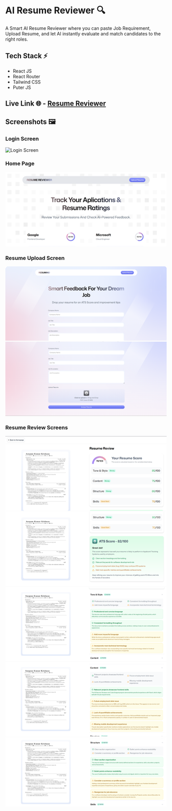 # AI Resume Reviewer 🔍

A Smart AI Resume Reviewer where you can paste Job Requirement, Upload Resume, and let AI instantly evaluate and match candidates to the right roles.

## Tech Stack ⚡

- React JS
- React Router
- Tailwind CSS
- Puter JS

## Live Link 🌐 - [Resume Reviewer](https://resume-reviewer-alpha.vercel.app/)

## Screenshots 🖼️

### Login Screen

![Login Screen](screenshots/login.png)

### Home Page

![Home Page](screenshots/home-page.png)

### Resume Upload Screen

![Write Company and Job Description](screenshots/upload-screen-1.png)
![Upload Resume](screenshots/upload-screen-2.png)

### Resume Review Screens

![Get Resume Review](screenshots/review-screen-1.png)
![Get Detailed Resume Review ](screenshots/review-screen-2.png)
![Tone & Style](screenshots/review-screen-3.png)
![Content](screenshots/review-screen-4.png)
![Structure](screenshots/review-screen-5.png)
